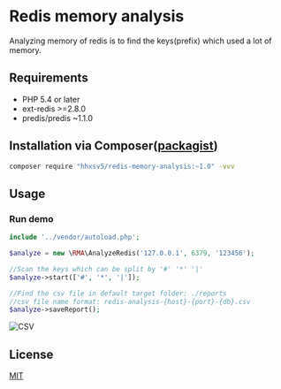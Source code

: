 Redis memory analysis
======

Analyzing memory of redis is to find the keys(prefix) which used a lot of memory.

## Requirements

* PHP 5.4 or later
* ext-redis >=2.8.0
* predis/predis ~1.1.0

## Installation via Composer([packagist](https://packagist.org/packages/hhxsv5/redis-memory-analysis))

```BASH
composer require "hhxsv5/redis-memory-analysis:~1.0" -vvv
```

## Usage
### Run demo

```PHP
include '../vendor/autoload.php';

$analyze = new \RMA\AnalyzeRedis('127.0.0.1', 6379, '123456');

//Scan the keys which can be split by '#' '*' '|'
$analyze->start(['#', '*', '|']);

//Find the csv file in default target folder: ./reports
//csv file name format: redis-analysis-{host}-{port}-{db}.csv
$analyze->saveReport();
```

![CSV](https://raw.githubusercontent.com/hhxsv5/redis-memory-analysis/master/examples/sse.png)


## License

[MIT](https://github.com/hhxsv5/redis-memory-analysis/blob/master/LICENSE)
